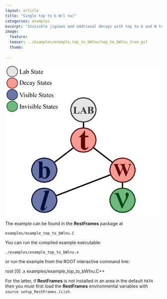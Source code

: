 ```yaml
---
layout: article
title: "Single top to b W(l nu)"
categories: examples
excerpt: "Invisible jigsaws and addtional decays with top to b and W to l nu"
image:
  feature:
  teaser: ../examples/example_top_to_bWlnu/top_to_bWlnu_tree.gif
  thumb:

---
```


![default](/examples/example_top_to_bWlnu/top_to_bWlnu_tree.gif)

The example can be found in the **RestFrames** package at

    examples/example_top_to_bWlnu.C

You can run the compiled example executable:

    ./examples/example_top_to_bWlnu.x

or run the example from the ROOT interactive command line:

   root [0] .x examples/example_top_to_bWlnu.C++

For the latter, if **RestFrames** is not installed in an area in the default `PATH` then you must first load the **RestFrames** environmental variables with `source setup_RestFrames.(c)sh`.
